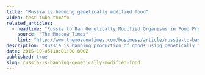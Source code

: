 ```yaml
---
title: "Russia is banning genetically modified food"
video: test-tube-tomato
related_articles:
  - headline: "Russia to Ban Genetically Modified Organisms in Food Production"
    source: "The Moscow Times"
    link: "http://www.themoscowtimes.com/business/article/russia-to-ban-genetically-modified-organisms-in-food-production/531823.html"
description: "Russia is banning production of goods using genetically modified organisms (GMOs). We've come a long way from the innocence of the first test tube tomato, the Flavr Savr."
date: 2015-10-05T18:01:00.000Z
published: true
slug: russia-is-banning-genetically-modified-food
---
```


